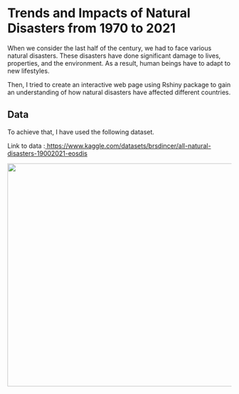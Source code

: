 # Trends and Impacts of Natural Disasters from 1970 to 2021

When we consider the last half of the century, we had to face various natural disasters. These disasters have done significant damage to lives, properties, and the environment. As a result, human beings have to adapt to new lifestyles.

Then, I tried to create an interactive web page using Rshiny package to gain an understanding of how natural disasters have affected different countries.


## Data
To achieve that, I have used the following dataset.

Link to data :<a href="https://www.kaggle.com/datasets/brsdincer/all-natural-disasters-19002021-eosdis"> https://www.kaggle.com/datasets/brsdincer/all-natural-disasters-19002021-eosdis</a>

<p align="center">
  <img src="Images/highersd_5.png" width="700" height="500">
</p>

